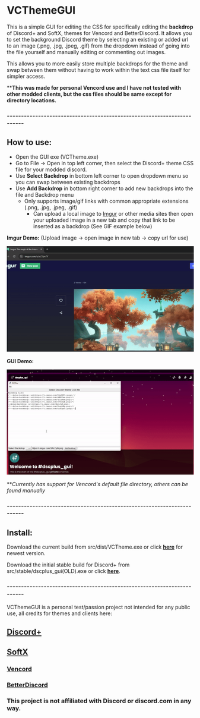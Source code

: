 # VCThemeGUI

This is a simple GUI for editing the CSS for specifically editing the **backdrop** of Discord+ and SoftX, themes for Vencord and BetterDiscord. It allows you to set the background Discord theme by selecting an existing or added url to an image (.png, .jpg, .jpeg, .gif) from the dropdown instead of going into the file yourself and manually editing or commenting out images.

This allows you to more easily store multiple backdrops for the theme and swap between them without having to work within the text css file itself for simpler access.

****This was made for personal Vencord use and I have not tested with other modded clients, but the css files should be same except for directory locations.**

### -----------------------------------------------------------------------
## How to use:
-  Open the GUI exe (VCTheme.exe)
- Go to File → Open in top left corner, then select the Discord+ theme CSS file for your modded discord.
- Use **Select Backdrop** in bottom left corner to open dropdown menu so you can swap between existing backdrops
- Use **Add Backdrop** in bottom right corner to add new backdrops into the file and Backdrop menu
    - Only supports image/gif links with common appropriate extensions (.png, .jpg, .jpeg, .gif)
         - Can upload a local image to [Imgur](https://imgur.com/upload) or other media sites then open your uploaded image in a new tab and copy that link to be inserted as a backdrop (See GIF example below)

**Imgur Demo:**
(Upload image → open image in new tab → copy url for use)

![](src/img/imgur_demo.gif)

**GUI Demo:**

![](src/img/gui_demo_core.gif)

**_Currently has support for Vencord's default file directory, others can be found manually_
### -----------------------------------------------------------------------
## Install:
Download the current build from src/dist/VCTheme.exe or click **[here](https://github.com/StpME/DSCPlusGUI/blob/main/src/dist/VCTheme.exe?raw=true)** for newest version.

Download the initial stable build for Discord+ from src/stable/dscplus_gui(OLD).exe or click **[here](https://github.com/StpME/VCThemeGUI/blob/main/src/stable/dscplus_gui(OLD).exe?raw=true)**.
### -----------------------------------------------------------------------

VCThemeGUI is a personal test/passion project not intended for any public use, all credits for themes and clients here:

## [Discord+](https://plusinsta.github.io/discord-plus/)
## [SoftX](https://betterdiscord.app/theme/SoftX)
### [Vencord](https://vencord.dev/)
### [BetterDiscord](https://betterdiscord.app/)

### This project is not affiliated with Discord or discord.com in any way.